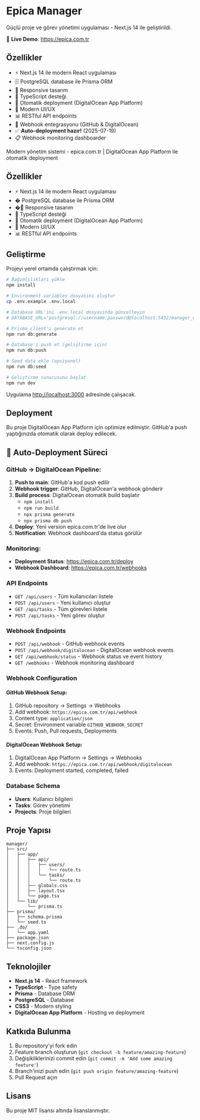 # Epica Manager

Güçlü proje ve görev yönetimi uygulaması - Next.js 14 ile geliştirildi.

🚀 **Live Demo**: https://epica.com.tr

## Özellikler

- ⚡ Next.js 14 ile modern React uygulaması
- 🗄️ PostgreSQL database ile Prisma ORM
- 📱 Responsive tasarım
- 🚀 TypeScript desteği
- 🔄 Otomatik deployment (DigitalOcean App Platform)
- 🎨 Modern UI/UX
- 📊 RESTful API endpoints
- 🔗 Webhook entegrasyonu (GitHub & DigitalOcean)
- ✅ **Auto-deployment hazır!** (2025-07-19)
- 📋 Webhook monitoring dashboarder

Modern yönetim sistemi - epica.com.tr | DigitalOcean App Platform ile otomatik deployment

## Özellikler

- ⚡ Next.js 14 ile modern React uygulaması
- �️ PostgreSQL database ile Prisma ORM
- �📱 Responsive tasarım
- 🚀 TypeScript desteği
- 🔄 Otomatik deployment (DigitalOcean App Platform)
- 🎨 Modern UI/UX
- 📊 RESTful API endpoints

## Geliştirme

Projeyi yerel ortamda çalıştırmak için:

```bash
# Bağımlılıkları yükle
npm install

# Environment variables dosyasını oluştur
cp .env.example .env.local

# Database URL'ini .env.local dosyasında güncelleyin
# DATABASE_URL="postgresql://username:password@localhost:5432/manager_db"

# Prisma client'ı generate et
npm run db:generate

# Database'i push et (geliştirme için)
npm run db:push

# Seed data ekle (opsiyonel)
npm run db:seed

# Geliştirme sunucusunu başlat
npm run dev
```

Uygulama [http://localhost:3000](http://localhost:3000) adresinde çalışacak.

## Deployment

Bu proje DigitalOcean App Platform için optimize edilmiştir. GitHub'a push yaptığınızda otomatik olarak deploy edilecek.

## 🚀 Auto-Deployment Süreci

### GitHub → DigitalOcean Pipeline:
1. **Push to main**: GitHub'a kod push edilir
2. **Webhook trigger**: GitHub, DigitalOcean'a webhook gönderir
3. **Build process**: DigitalOcean otomatik build başlatır
   - `npm install`
   - `npm run build`
   - `npx prisma generate`
   - `npx prisma db push`
4. **Deploy**: Yeni version epica.com.tr'de live olur
5. **Notification**: Webhook dashboard'da status görülür

### Monitoring:
- **Deployment Status**: https://epica.com.tr/deploy
- **Webhook Dashboard**: https://epica.com.tr/webhooks

### API Endpoints

- `GET /api/users` - Tüm kullanıcıları listele
- `POST /api/users` - Yeni kullanıcı oluştur
- `GET /api/tasks` - Tüm görevleri listele  
- `POST /api/tasks` - Yeni görev oluştur

### Webhook Endpoints

- `POST /api/webhook` - GitHub webhook events
- `POST /api/webhook/digitalocean` - DigitalOcean webhook events
- `GET /api/webhook/status` - Webhook status ve event history
- `GET /webhooks` - Webhook monitoring dashboard

### Webhook Configuration

#### GitHub Webhook Setup:
1. GitHub repository → Settings → Webhooks
2. Add webhook: `https://epica.com.tr/api/webhook`
3. Content type: `application/json`
4. Secret: Environment variable `GITHUB_WEBHOOK_SECRET`
5. Events: Push, Pull requests, Deployments

#### DigitalOcean Webhook Setup:
1. DigitalOcean App Platform → Settings → Webhooks
2. Add webhook: `https://epica.com.tr/api/webhook/digitalocean`
3. Events: Deployment started, completed, failed

### Database Schema

- **Users**: Kullanıcı bilgileri
- **Tasks**: Görev yönetimi
- **Projects**: Proje bilgileri

## Proje Yapısı

```
manager/
├── src/
│   ├── app/
│   │   ├── api/
│   │   │   ├── users/
│   │   │   │   └── route.ts
│   │   │   └── tasks/
│   │   │       └── route.ts
│   │   ├── globals.css
│   │   ├── layout.tsx
│   │   └── page.tsx
│   └── lib/
│       └── prisma.ts
├── prisma/
│   ├── schema.prisma
│   └── seed.ts
├── .do/
│   └── app.yaml
├── package.json
├── next.config.js
└── tsconfig.json
```

## Teknolojiler

- **Next.js 14** - React framework
- **TypeScript** - Type safety
- **Prisma** - Database ORM
- **PostgreSQL** - Database
- **CSS3** - Modern styling
- **DigitalOcean App Platform** - Hosting ve deployment

## Katkıda Bulunma

1. Bu repository'yi fork edin
2. Feature branch oluşturun (`git checkout -b feature/amazing-feature`)
3. Değişikliklerinizi commit edin (`git commit -m 'Add some amazing feature'`)
4. Branch'inizi push edin (`git push origin feature/amazing-feature`)
5. Pull Request açın

## Lisans

Bu proje MIT lisansı altında lisanslanmıştır.
